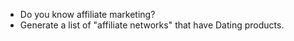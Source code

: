 - Do you know affiliate marketing?
- Generate a list of "affiliate networks" that have Dating products.
